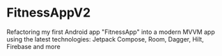 # FitnessAppV2
Refactoring my first Android app "FitnessApp" into a modern MVVM app using the latest technologies: Jetpack Compose, Room, Dagger, Hilt, Firebase and more
